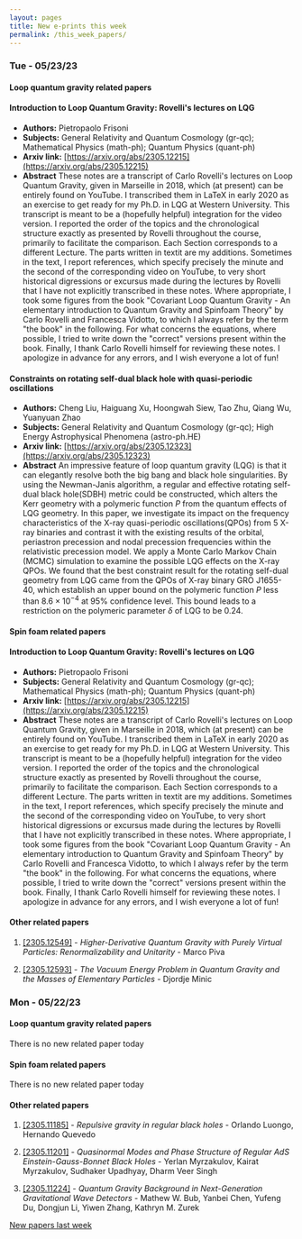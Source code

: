 ```yaml
---
layout: pages
title: New e-prints this week
permalink: /this_week_papers/
---
```




### Tue - 05/23/23

#### Loop quantum gravity related papers

#### **Introduction to Loop Quantum Gravity: Rovelli's lectures on LQG**
 - **Authors:** Pietropaolo Frisoni
 - **Subjects:** General Relativity and Quantum Cosmology (gr-qc); Mathematical Physics (math-ph); Quantum Physics (quant-ph)
 - **Arxiv link:** [https://arxiv.org/abs/2305.12215](https://arxiv.org/abs/2305.12215)
 - **Abstract**
 These notes are a transcript of Carlo Rovelli's lectures on Loop Quantum Gravity, given in Marseille in 2018, which (at present) can be entirely found on YouTube. I transcribed them in LaTeX in early 2020 as an exercise to get ready for my Ph.D. in LQG at Western University. This transcript is meant to be a (hopefully helpful) integration for the video version. I reported the order of the topics and the chronological structure exactly as presented by Rovelli throughout the course, primarily to facilitate the comparison. Each Section corresponds to a different Lecture. The parts written in textit are my additions. Sometimes in the text, I report references, which specify precisely the minute and the second of the corresponding video on YouTube, to very short historical digressions or excursus made during the lectures by Rovelli that I have not explicitly transcribed in these notes. Where appropriate, I took some figures from the book "Covariant Loop Quantum Gravity - An elementary introduction to Quantum Gravity and Spinfoam Theory" by Carlo Rovelli and Francesca Vidotto, to which I always refer by the term "the book" in the following. For what concerns the equations, where possible, I tried to write down the "correct" versions present within the book. Finally, I thank Carlo Rovelli himself for reviewing these notes. I apologize in advance for any errors, and I wish everyone a lot of fun! 

#### **Constraints on rotating self-dual black hole with quasi-periodic  oscillations**
 - **Authors:** Cheng Liu, Haiguang Xu, Hoongwah Siew, Tao Zhu, Qiang Wu, Yuanyuan Zhao
 - **Subjects:** General Relativity and Quantum Cosmology (gr-qc); High Energy Astrophysical Phenomena (astro-ph.HE)
 - **Arxiv link:** [https://arxiv.org/abs/2305.12323](https://arxiv.org/abs/2305.12323)
 - **Abstract**
 An impressive feature of loop quantum gravity (LQG) is that it can elegantly resolve both the big bang and black hole singularities. By using the Newman-Janis algorithm, a regular and effective rotating self-dual black hole(SDBH) metric could be constructed, which alters the Kerr geometry with a polymeric function $P$ from the quantum effects of LQG geometry. In this paper, we investigate its impact on the frequency characteristics of the X-ray quasi-periodic oscillations(QPOs) from 5 X-ray binaries and contrast it with the existing results of the orbital, periastron precession and nodal precession frequencies within the relativistic precession model. We apply a Monte Carlo Markov Chain (MCMC) simulation to examine the possible LQG effects on the X-ray QPOs. We found that the best constraint result for the rotating self-dual geometry from LQG came from the QPOs of X-ray binary GRO J1655-40, which establish an upper bound on the polymeric function $P$ less than $8.6\times 10^{-4}$ at 95\% confidence level. This bound leads to a restriction on the polymeric parameter $\delta$ of LQG to be 0.24. 

#### Spin foam related papers

#### **Introduction to Loop Quantum Gravity: Rovelli's lectures on LQG**
 - **Authors:** Pietropaolo Frisoni
 - **Subjects:** General Relativity and Quantum Cosmology (gr-qc); Mathematical Physics (math-ph); Quantum Physics (quant-ph)
 - **Arxiv link:** [https://arxiv.org/abs/2305.12215](https://arxiv.org/abs/2305.12215)
 - **Abstract**
 These notes are a transcript of Carlo Rovelli's lectures on Loop Quantum Gravity, given in Marseille in 2018, which (at present) can be entirely found on YouTube. I transcribed them in LaTeX in early 2020 as an exercise to get ready for my Ph.D. in LQG at Western University. This transcript is meant to be a (hopefully helpful) integration for the video version. I reported the order of the topics and the chronological structure exactly as presented by Rovelli throughout the course, primarily to facilitate the comparison. Each Section corresponds to a different Lecture. The parts written in textit are my additions. Sometimes in the text, I report references, which specify precisely the minute and the second of the corresponding video on YouTube, to very short historical digressions or excursus made during the lectures by Rovelli that I have not explicitly transcribed in these notes. Where appropriate, I took some figures from the book "Covariant Loop Quantum Gravity - An elementary introduction to Quantum Gravity and Spinfoam Theory" by Carlo Rovelli and Francesca Vidotto, to which I always refer by the term "the book" in the following. For what concerns the equations, where possible, I tried to write down the "correct" versions present within the book. Finally, I thank Carlo Rovelli himself for reviewing these notes. I apologize in advance for any errors, and I wish everyone a lot of fun! 



#### Other related papers

1. [[2305.12549]](https://arxiv.org/abs/2305.12549) - *Higher-Derivative Quantum Gravity with Purely Virtual Particles:  Renormalizability and Unitarity* - Marco Piva

1. [[2305.12593]](https://arxiv.org/abs/2305.12593) - *The Vacuum Energy Problem in Quantum Gravity and the Masses of  Elementary Particles* - Djordje Minic



### Mon - 05/22/23

#### Loop quantum gravity related papers

There is no new related paper today 

#### Spin foam related papers

There is no new related paper today 



#### Other related papers

1. [[2305.11185]](https://arxiv.org/abs/2305.11185) - *Repulsive gravity in regular black holes* - Orlando Luongo, Hernando Quevedo

1. [[2305.11201]](https://arxiv.org/abs/2305.11201) - *Quasinormal Modes and Phase Structure of Regular $AdS$  Einstein-Gauss-Bonnet Black Holes* - Yerlan Myrzakulov, Kairat Myrzakulov, Sudhaker Upadhyay, Dharm Veer Singh

1. [[2305.11224]](https://arxiv.org/abs/2305.11224) - *Quantum Gravity Background in Next-Generation Gravitational Wave  Detectors* - Mathew W. Bub, Yanbei Chen, Yufeng Du, Dongjun Li, Yiwen Zhang, Kathryn M. Zurek






[New papers last week]({{site.url}}/archived/weekly/pre-prints/2023/05/22/archived_weekly_papers.html)